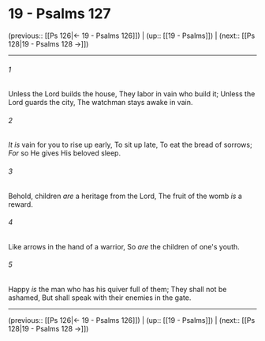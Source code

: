 # 19 - Psalms 127

(previous:: [[Ps 126|← 19 - Psalms 126]]) | (up:: [[19 - Psalms]]) | (next:: [[Ps 128|19 - Psalms 128 →]])

***


###### 1 
Unless the Lord builds the house, They labor in vain who build it; Unless the Lord guards the city, The watchman stays awake in vain. 

###### 2 
_It is_ vain for you to rise up early, To sit up late, To eat the bread of sorrows; _For_ so He gives His beloved sleep. 

###### 3 
Behold, children _are_ a heritage from the Lord, The fruit of the womb _is_ a reward. 

###### 4 
Like arrows in the hand of a warrior, So _are_ the children of one's youth. 

###### 5 
Happy _is_ the man who has his quiver full of them; They shall not be ashamed, But shall speak with their enemies in the gate.

***

(previous:: [[Ps 126|← 19 - Psalms 126]]) | (up:: [[19 - Psalms]]) | (next:: [[Ps 128|19 - Psalms 128 →]])
